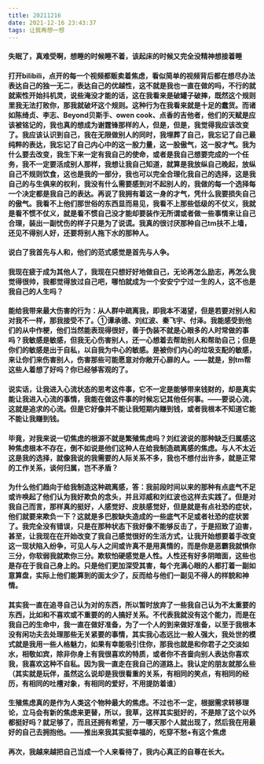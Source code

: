 ```yaml
---
title: 20211216
date: 2021-12-16 23:43:37
tags: 让我再想一想
---
```

#### 失眠了，真难受啊，想睡的时候睡不着，该起床的时候又完全没精神想接着睡
#### 打开bilibili，点开的每一个视频都贩卖着焦虑，看似简单的视频背后都在想尽办法表达自己的独一无二，表达自己的优越性，这不就是我也一直在做的吗，不行的就就索性开始抖机灵，说些淹没才能的话，这在我看来是破罐子破摔，既然这个规则里我无法打败你，那我就破坏这个规则。这种行为在我看来就是十足的蠢货。而诸如陈绮贞、李志、Beyond贝斯手、owen cook、点香的吉他者，他们的天赋是应该被铭记的，我也真的想成为谢霆锋那样的人，但是，但是，我觉得我应该改变了。我应该认识到自己，我在无限做别人的同时，我埋葬了自己，我忘记了自己最纯粹的表达，我忘记了自己内心中的这一股力量，这一股傲气，这一股才气。我为什么要去改变，我生下来一定有我自己的使命，或者是我自己想要完成的一个任务，我不一定要活成别人那样，我想让我自己知道，就算是我放纵自己晚起，放纵自己不规则饮食，这也是我的一部分，我也可以完全合理化我自己的选择，这是我自己的与生俱来的权利，我没有什么需要感到对不起别人的，我做的每一个选择每一个决定都是我自己的表达。再说了我拥有着这一身的才气，凭什么我要损失自己的傲气。我看不上他们那世俗的东西显而易见，我看不上那些低级的不仗义，我就是看不惯不仗义，就是看不惯自己没才能却要装作无所谓或者做一些事情来让自己合理，装出一副忧伤的样子只是为了说谎。我真的很讨厌那种自己tm扶不上墙，还见不得别人好，还要将别人拖下水的那种人。
#### 说白了我首先与人和，他们的范式感觉是首先与人争。
#### 我现在疲于成为其他人了，我现在只想好好地做自己，无论再怎么励志，再怎么我觉得很帅，我都觉得放过自己吧，哪怕就成为一个安安宁宁过一生的人，这不也是我自己的人生吗？
#### 能给我带来最大伤害的行为：从人群中疏离我，即我本不渴望，但是若要对别人和对我不一样，那我接受不了。①谭承德、刘红波、秦飞宇、付泽。我能感受到他们的从中作梗，他们当然能表现得很好，善于伪装不就是心眼多的人时常做的事吗？我敏感是敏感，但我无心伤害别人，还一心想着去帮助别人和帮助自己；但是你们的敏感是出于自私，以自我为中心的敏感。是被你们内心的垃圾支配的敏感，来让你们来伤害别人，伤害那些可能愿意对你敞开心扉的人。——就是，别tm帮这些人着想了好吗？你已经够客观的了。
#### 说实话，让我进入心流状态的思考这件事，它不一定是能够带来钱财的，却是真实能让我进入心流的事情，我能在做这件事的时候忘记其他任何事。——要说心流，这就是追求的心流。但是它好像并不能让我短期内赚到钱，或者我根本不知道它能不能让我赚到钱。
#### 毕竟，对我来说一切焦虑的根源不就是繁殖焦虑吗？刘红波说的那种缺乏归属感这种焦虑根本不存在，倒不如说是他们这种人在给我制造疏离感的焦虑。与人不太近这是我的选择，就像我说的我需要的人际关系不多，我也不想付出许多，就是正常的工作关系，谈何归属，岂不矛盾？
#### 为什么他们趋向于给我制造这种疏离感，答：我前段时间以来的那种有点底气不足或许唤起了他们认为我好欺负的念头，并且邓威和刘红波也这样去实践了。但是对我自己而言，那样真的挺好，人感觉好、皮肤感觉好，但是就是有点社恐的症状，他们就要来欺负一下？这就是多巴胺缺失造成的一些底气不足或者社恐的症状罢了。我完全没有错误，只是在那种状态下我好像不能够反击了，于是招致了迫害，甚至，让我现在在开始改变了我自己感觉很好的生活方式，让我开始想要着手改变这一现状陷入纷争，可见人与人之间或许真不是用真情的，而是你是恶霸我就惧你三分，你软弱我就欺你三分。欺软怕硬感觉是人性。人性还有好多阴暗面，这些也是存在于我自己身上的。只是他们更加深受其害，每个充满心眼的人都打着一副如意算盘，实际上他们能算到的面太少了，反而给与他们一副见不得人的样貌和神情。
#### 其实我一直在追寻自己认为对的东西，所以暂时放弃了一些我自己认为不太重要的东西，比如和不喜欢或不重要的的人搞好关系。不代表我就没有这个能力，而是在我自己的生命中，我一直在做好准备，为了一个人的到来做好准备，以至于我根本没有闲功夫去处理那些无关紧要的事情，其实我心态远比一般人强大，我处世的模式就是我用一些人格魅力，如果有幸能吸引住你，那我也就是和你君子之交淡如水，相敬如宾，除非你身上有我很喜欢的特质，或者你不吝啬向别人表达你喜欢我，我喜欢这种不自私。因为我一直走在我自己的道路上。我认定的朋友就那么些（其实就是玩伴，虽然这么说却是我很看重的关系，有相同的笑点，有相同的经历，有相同的吐槽对象，有相同的爱好，不用提防着谁）
#### 生殖焦虑真的是作为人类这个物种最大的焦虑。不过也不一定，根据需求转移理论，立马会有新的焦虑来更替，所以，我草，这样其实挺好的，不是除了这个以外都挺好吗？就足够了，而且还拥有希望，万一哪天那个人就出现了，然后我在用最好的自己去拥抱他。——推出来我其实挺幸福的，吃穿不愁+有这个焦虑
#### 再次，我越来越把自己当成一个人来看待了，我内心真正的自尊在长大。